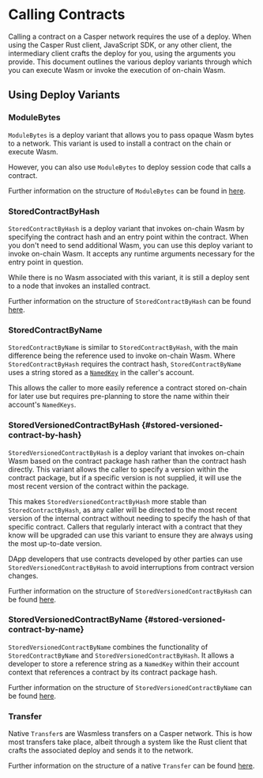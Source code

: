 # Calling Contracts

Calling a contract on a Casper network requires the use of a deploy. When using the Casper Rust client, JavaScript SDK, or any other client, the intermediary client crafts the deploy for you, using the arguments you provide. This document outlines the various deploy variants through which you can execute Wasm or invoke the execution of on-chain Wasm.

## Using Deploy Variants

### ModuleBytes

`ModuleBytes` is a deploy variant that allows you to pass opaque Wasm bytes to a network. This variant is used to install a contract on the chain or execute Wasm.

However, you can also use `ModuleBytes` to deploy session code that calls a contract.

Further information on the structure of `ModuleBytes` can be found in [here](../json-rpc/types_chain.md#modulebytes).

### StoredContractByHash

`StoredContractByHash` is a deploy variant that invokes on-chain Wasm by specifying the contract hash and an entry point within the contract. When you don't need to send additional Wasm, you can use this deploy variant to invoke on-chain Wasm. It accepts any runtime arguments necessary for the entry point in question.

While there is no Wasm associated with this variant, it is still a deploy sent to a node that invokes an installed contract.

Further information on the structure of `StoredContractByHash` can be found [here](../json-rpc/types_chain.md#storedcontractbyhash).

### StoredContractByName

`StoredContractByName` is similar to `StoredContractByHash`, with the main difference being the reference used to invoke on-chain Wasm. Where `StoredContractByHash` requires the contract hash, `StoredContractByName` uses a string stored as a [`NamedKey`](../json-rpc/types_chain.md#namedkey) in the caller's account.

This allows the caller to more easily reference a contract stored on-chain for later use but requires pre-planning to store the name within their account's `NamedKeys`.

### StoredVersionedContractByHash {#stored-versioned-contract-by-hash}

`StoredVersionedContractByHash` is a deploy variant that invokes on-chain Wasm based on the contract package hash rather than the contract hash directly. This variant allows the caller to specify a version within the contract package, but if a specific version is not supplied, it will use the most recent version of the contract within the package.

This makes `StoredVersionedContractByHash` more stable than `StoredContractByHash`, as any caller will be directed to the most recent version of the internal contract without needing to specify the hash of that specific contract. Callers that regularly interact with a contract that they know will be upgraded can use this variant to ensure they are always using the most up-to-date version.

DApp developers that use contracts developed by other parties can use `StoredVersionedContractByHash` to avoid interruptions from contract version changes.

Further information on the structure of `StoredVersionedContractByHash` can be found [here](../json-rpc/types_chain.md#storedversioncontractbyhash).

### StoredVersionedContractByName {#stored-versioned-contract-by-name}

`StoredVersionedContractByName` combines the functionality of `StoredContractByName` and `StoredVersionedContractByHash`. It allows a developer to store a reference string as a `NamedKey` within their account context that references a contract by its contract package hash.

Further information on the structure of `StoredVersionedContractByName` can be found [here](../json-rpc/types_chain.md#storedversioncontractbyname).

### Transfer

Native `Transfer`s are Wasmless transfers on a Casper network. This is how most transfers take place, albeit through a system like the Rust client that crafts the associated deploy and sends it to the network.

Further information on the structure of a native `Transfer` can be found [here](../json-rpc/types_chain.md#transfer).
